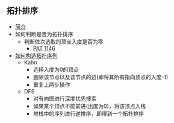 
## 拓扑排序

- [简介](http://songlee24.github.io/2015/05/07/topological-sorting/)
- 如何判断是否为拓扑排序
  - 判断依次选取的顶点入度是否为零
    - [PAT 1146](https://pintia.cn/problem-sets/994805342720868352/problems/994805343043829760)
- [如何构造拓扑序列](http://jingsam.github.io/2020/08/11/topological-sort.html#DFS%E7%AE%97%E6%B3%95)
  - Kahn
    - 选择入度为0的顶点
    - 删除该节点以及该节点的边(即将其所有指向顶点的入度-1)
    - 重复上两步操作
  - DFS
    - 对有向图进行深度优先搜索
    - 如果某个顶点不能前进(出度为0)，将该顶点入栈
    - 堆栈中的序列进行逆排序，即得到一个拓扑排序